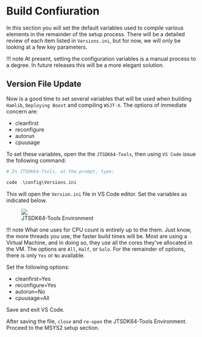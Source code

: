 # Build Confiuration

In this section you will set the default variables used to compile various elements in the remainder of the setup process. There will be a detailed review of each item listed in `Versions.ini`, but for now, we will only be looking at a few key parameters. 

!!! note
    At present, setting the configuration variables is a manual process to a degree. In future releases this will be a more elegant solution.

## Version File Update

Now is a good time to set several variables that will be used when building `Hamlib`, `Deploying Boost` and compiling `WSJT-X`. The options of immediate concern are:

- cleanfirst
- reconfigure
- autorun
- cpuusage

To set these variables, open the the `JTSDK64-Tools`, then using `VS Code` issue the following command:

```powershell
# In JTSDK64-Tools, at the prompt, type: 

code .\config\Versions.ini

```

This will open the `Version.ini` file in VS Code editor. Set the variables as indicated below.

<figure>
  <img src="../images/3-Run-Setup-15.PNG" width=auto />
  <figcaption>JTSDK64-Tools Environment</figcaption>
</figure>

!!! note
    What one uses for CPU count is entirely up to the them. Just know, the more threads you use, the faster build times will be. Most are using a Virtual Machine, and in doing so, they use all the cores they've allocated in the VM. The options are `All`, `Half`, or `Solo`. For the remainder of options, there is only `Yes` or `No` available.


Set the following options:

- cleanfirst=Yes
- reconfigure=Yes
- autorun=No
- cpuusage=All

Save and exit VS Code. 

After saving the file, `close` and `re-open` the JTSDK64-Tools Environment. Proceed to the MSYS2 setup section.
